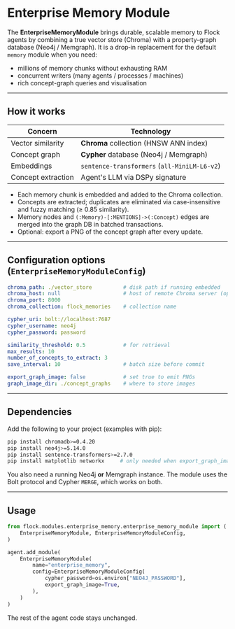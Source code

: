# Enterprise Memory Module

The **EnterpriseMemoryModule** brings durable, scalable memory to Flock agents by
combining a true vector store (Chroma) with a property-graph database
(Neo4j / Memgraph).  It is a drop‐in replacement for the default
`memory` module when you need:

* millions of memory chunks without exhausting RAM
* concurrent writers (many agents / processes / machines)
* rich concept-graph queries and visualisation

---
## How it works

| Concern              | Technology |
|--------------------- |------------|
| Vector similarity    | **Chroma** collection (HNSW ANN index) |
| Concept graph        | **Cypher** database (Neo4j / Memgraph) |
| Embeddings           | `sentence-transformers` (`all-MiniLM-L6-v2`) |
| Concept extraction   | Agent's LLM via DSPy signature |

* Each memory chunk is embedded and added to the Chroma collection.
* Concepts are extracted; duplicates are eliminated via case-insensitive
  and fuzzy matching (≥ 0.85 similarity).
* Memory nodes and `(:Memory)-[:MENTIONS]->(:Concept)` edges are merged
  into the graph DB in batched transactions.
* Optional: export a PNG of the concept graph after every update.

---
## Configuration options (`EnterpriseMemoryModuleConfig`)

```yaml
chroma_path: ./vector_store          # disk path if running embedded
chroma_host: null                    # host of remote Chroma server (optional)
chroma_port: 8000
chroma_collection: flock_memories    # collection name

cypher_uri: bolt://localhost:7687
cypher_username: neo4j
cypher_password: password

similarity_threshold: 0.5            # for retrieval
max_results: 10
number_of_concepts_to_extract: 3
save_interval: 10                    # batch size before commit

export_graph_image: false            # set true to emit PNGs
graph_image_dir: ./concept_graphs    # where to store images
```

---
## Dependencies

Add the following to your project (examples with pip):

```bash
pip install chromadb>=0.4.20
pip install neo4j>=5.14.0
pip install sentence-transformers>=2.7.0
pip install matplotlib networkx     # only needed when export_graph_image = true
```

You also need a running Neo4j **or** Memgraph instance.  The module uses
the Bolt protocol and Cypher `MERGE`, which works on both.

---
## Usage

```python
from flock.modules.enterprise_memory.enterprise_memory_module import (
    EnterpriseMemoryModule, EnterpriseMemoryModuleConfig,
)

agent.add_module(
    EnterpriseMemoryModule(
        name="enterprise_memory",
        config=EnterpriseMemoryModuleConfig(
            cypher_password=os.environ["NEO4J_PASSWORD"],
            export_graph_image=True,
        ),
    )
)
```

The rest of the agent code stays unchanged. 